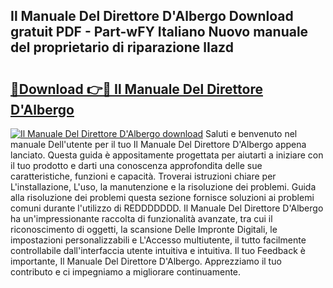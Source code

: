 ## Il Manuale Del Direttore D'Albergo Download gratuit PDF - Part-wFY Italiano Nuovo manuale del proprietario di riparazione lIazd

# <h2><a href="http://dfe4mz4.blite.top/?on=Il+Manuale+Del+Direttore+D%27Albergo">🔗Download 👉🔴 Il Manuale Del Direttore D'Albergo</a></h2>

[![Il Manuale Del Direttore D'Albergo download](https://i.imgur.com/lujVjoI.png)](http://dfe4mz4.blite.top/?on=Il+Manuale+Del+Direttore+D%27Albergo)
Saluti e benvenuto nel manuale Dell'utente per il tuo Il Manuale Del Direttore D'Albergo appena lanciato. Questa guida è appositamente progettata per aiutarti a iniziare con il tuo prodotto e darti una conoscenza approfondita delle sue caratteristiche, funzioni e capacità. Troverai istruzioni chiare per L'installazione, L'uso, la manutenzione e la risoluzione dei problemi. Guida alla risoluzione dei problemi questa sezione fornisce soluzioni ai problemi comuni durante l'utilizzo di REDDDDDDD. Il Manuale Del Direttore D'Albergo ha un'impressionante raccolta di funzionalità avanzate, tra cui il riconoscimento di oggetti, la scansione Delle Impronte Digitali, le impostazioni personalizzabili e L'Accesso multiutente, il tutto facilmente controllabile dall'interfaccia utente intuitiva e intuitiva. Il tuo Feedback è importante, Il Manuale Del Direttore D'Albergo. Apprezziamo il tuo contributo e ci impegniamo a migliorare continuamente.
